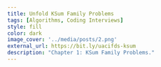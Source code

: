 ```yaml
---
title: Unfold KSum Family Problems
tags: [Algorithms, Coding Interviews]
style: fill
color: dark
image_cover: '../media/posts/2.png'
external_url: https://bit.ly/uacifds-ksum
description: "Chapter 1: KSum Family Problems."
---
```

